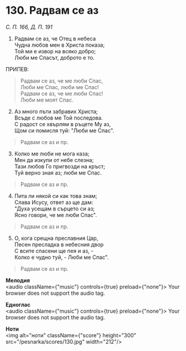# 130. Радвам се аз

_С. П. 166, Д. П. 191_

1. Радвам се аз, че Отец в небеса  
Чудна любов мен в Христа показа;  
Той ми е извор на всяко добро;  
Люби ме Спасът, доброто е то.  

ПРИПЕВ:  

> Радвам се аз, че ме люби Спас,  
> Люби ме Спас, люби ме Спас!  
> Радвам се аз, че ме люби Спас!  
> Люби ме моят Спас.  

2. Аз много пъти забравих Христа;  
Всъде с любов ме Той последова.  
С радост се хвърлям в ръцете Му аз,  
Щом си помисля туй: "Люби ме Спас".  

> Радвам се аз и пр.  

3. Колко ме люби не мога каза;  
Мен да изкупи от небе слезна;  
Тази любов Го пригвозди на кръст;  
Туй верно зная аз; люби ме Спас.  

> Радвам се аз и пр.  

4. Пита ли някой си как това знам;  
Слава Исусу, ответ аз ще дам:  
"Духа усещам в сърцето си аз;  
Ясно говори, че ме люби Спас".  

> Радвам се аз и пр.  

5. О, кога срещна преславния Цар,  
Песен пресладка в небесния двор  
С всите спасени ще пея и аз, -  
Колко е чудно туй, - Люби ме Спас".  

> Радвам се аз и пр.

**Мелодия**  
<audio className={"music"} controls={true} preload={"none"}>
    <source src="/pesnarka/mp3/130.mp3" type="audio/mpeg"/>
    Your browser does not support the audio tag.
</audio>

**Едноглас**  
<audio className={"music"} controls={true} preload={"none"}>
    <source src="/pesnarka/transp/130.mp3" type="audio/mpeg"/>
    Your browser does not support the audio tag.
</audio>

**Ноти**  
<img alt="ноти" className={"score"} height="300" src="/pesnarka/scores/130.jpg" width="212"/>
